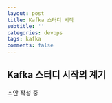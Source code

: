```yaml
---
layout: post
title: Kafka 스터디 시작
subtitle: ''
categories: devops
tags: kafka
comments: false
---
```


## Kafka 스터디 시작의 계기

초안 작성 중
